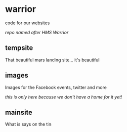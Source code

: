 warrior
=======
code for our websites

*repo named after HMS Warrior*

tempsite
--------
That beautiful mars landing site... it's beautiful

images
------
Images for the Facebook events, twitter and more

*this is only here because we don't have a home for it yet!*

mainsite
--------
What is says on the tin

